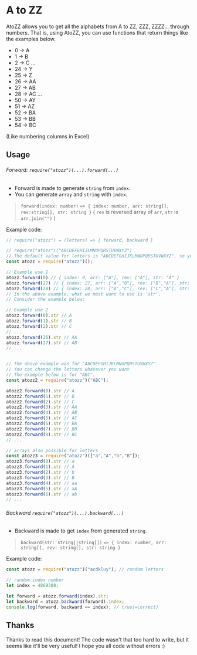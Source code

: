 # A to ZZ
AtoZZ allows you to get all the alphabets from A to ZZ, ZZZ, ZZZZ... through numbers.
That is, using AtoZZ, you can use functions that return things like the examples below.
- 0 -> A
- 1 -> B
- 2 -> C
...
- 24 -> Y
- 25 -> Z
- 26 -> AA
- 27 -> AB
- 28 -> AC
...
- 50 -> AY
- 51 -> AZ
- 52 -> BA
- 53 -> BB
- 54 -> BC

(Like numbering columns in Excel)

## Usage

###### Forward: `require("atozz")(...).forward(...)`
- Forward is made to generate `string` from `index`.
- You can generate `array` and `string` with `index`.

> `forward(index: number)`
> `=> { index: number, arr: string[], rev:string[], str: string }`
( `rev` is reversed array of `arr`, `str` is `arr.join("")` )

Example code:
```js
// require("atozz") = (letters) => { forward, backward }

// require("atozz")("ABCDEFGHIJLMNOPQRSTUVWXYZ")
// The default value for letters is "ABCDEFGHIJKLMNOPQRSTUVWXYZ", so you can omit it like: require("atozz")()
const atozz = require("atozz")();

// Example use 1
atozz.forward(0) // { index: 0, arr: ["A"], rev: ["A"], str: "A" }
atozz.forward(27) // { index: 27, arr: ["A","B"], rev: ["B","A"], str: "AB" }
atozz.forward(28) // { index: 28, arr: ["A","C"], rev: ["C","A"], str: "AC" }
// In the above example, what we most want to use is `str`.
// Consider the example below:

// Example use 2
atozz.forward(0).str // A
atozz.forward(1).str // B
atozz.forward(2).str // C
// ...
atozz.forward(26).str // AA
atozz.forward(27).str // AB
// ...


// The above example was for "ABCDEFGHIJKLMNOPQRSTUVWXYZ".
// You can change the letters whatever you want
// The example below is for "ABC".
const atozz2 = require("atozz")("ABC");

atozz2.forward(0).str // A
atozz2.forward(1).str // B
atozz2.forward(2).str // C
atozz2.forward(3).str // AA
atozz2.forward(4).str // AB
atozz2.forward(5).str // AC
atozz2.forward(6).str // BA
atozz2.forward(7).str // BB
atozz2.forward(8).str // BC
// ...

// arrays also possible for letters
const atozz3 = require("atozz")(["a","A","b","B"]);
atozz3.forward(0).str // a
atozz3.forward(1).str // A
atozz3.forward(2).str // b
atozz3.forward(3).str // B
atozz3.forward(4).str // aa
atozz3.forward(5).str // aA
atozz3.forward(6).str // ab
// ...
```

###### Backward `require("atozz")(...).backward(...)`
- Backward is made to get `index` from generated `string`.
> `backward(str: string||string[])`
> `=> { index: number, arr: string[], rev: string[], str: string }`

Example code:
```js
const atozz = require("atozz")("acdkluy"); // random letters

// random index number
let index = 4869388;

let forward = atozz.forward(index).str;
let backward = atozz.backward(forward).index;
console.log(forward, backward == index); // true(=correct)
```

## Thanks
Thanks to read this document!
The code wasn't that too hard to write, but it seems like it'll be very useful!
I hope you all code without errors :)